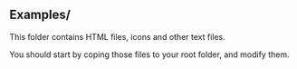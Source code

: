 ## Examples/

This folder contains HTML files, icons and other text files.

You should start by coping those files to your root folder, and modify them.
